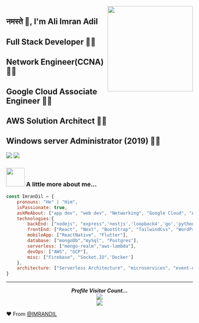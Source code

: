 <img align='right' src="https://media.giphy.com/media/M9gbBd9nbDrOTu1Mqx/giphy.gif" width="230">

## नमस्ते 🙏, I'm Ali Imran Adil 
## Full Stack Developer 👨‍💻
## Network Engineer(CCNA) 👨‍💻
## Google Cloud Associate Engineer 👨‍💻
## AWS Solution Architect 👨‍💻
## Windows server Administrator (2019) 👨‍💻

[![](https://img.shields.io/badge/LinkedIn-AliImranAdil-blue)](https://www.linkedin.com/in/%E2%9C%A8ali-imran-adil-65a21842/)
[![](https://img.shields.io/badge/Gmail-aliimranadil2%40gmail.com-red)](mailto:aliimranadil2@gmail.com)


### <img src="https://media.giphy.com/media/VgCDAzcKvsR6OM0uWg/giphy.gif" width="50"> A little more about me...  

```javascript
const ImranDil = {
    pronouns: "He" | "Him",
    isPassionate: true,
    askMeAbout: ["app dev", "web dev", "Networking", "Google Cloud", "AWS"],
    technologies:{
        backEnd: ["nodejs", "express",'nestjs','loopback4','go','python'],
        frontEnd: ["React", "Next", "BootStrap", "TailwindCss", "WordPress"],
        mobileApp: ["ReactNative", "Flutter"],
        database: ["mongoDb","mySql", "Postgres"],
        serverless: ["mongo-realm","aws-lambda"],
        devOps: ["AWS", "GCP"],
        misc: ["Firebase", "Socket.IO",'Docker']
    },
    architecture: ["Serverless Architecture", "microservices", "event-driven", "Single page applications"],
}
```

---
<p align="center"> 
  <i><b>Profile Visitor Count...</b></i><br>
  <img src="https://raw.githubusercontent.com/saadeghi/saadeghi/master/dino.gif" /><br>
  <img src="https://profile-counter.glitch.me/lostgirljourney/count.svg" />
</p>



❤️ From [@IMRANDIL](https://github.com/IMRANDIL)
